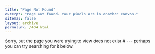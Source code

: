 ```yaml
---
title: "Page Not Found"
excerpt: "Page not found. Your pixels are in another canvas."
sitemap: false
layout: archive
permalink: /404.html
---
```


Sorry, but the page you were trying to view does not exist # --- perhaps you can try searching for it below.

# <script>
#  var GOOG_FIXURL_LANG = 'en';
#  var GOOG_FIXURL_SITE = '{{ site.url }}'
# </script>
# <script src="https://linkhelp.clients.google.com/tbproxy/lh/wm/fixurl.js">
# </script>
